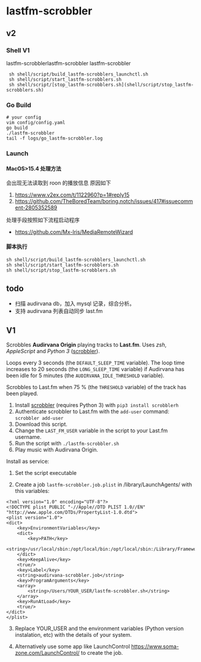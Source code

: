 # lastfm-scrobbler

## v2

### Shell V1

lastfm-scrobblerlastfm-scrobbler
lastfm-scrobbler

```shell
 sh shell/script/build_lastfm-scrobblers_launchctl.sh
 sh shell/script/start_lastfm-scrobblers.sh
 sh shell/script/[stop_lastfm-scrobblers.sh](shell/script/stop_lastfm-scrobblers.sh)
```

### Go Build

```shell
# your config
vim config/config.yaml
go build
./lastfm-scrobbler
tail -f logs/go_lastfm-scrobbler.log
```

### Launch

#### MacOS>15.4 处理方法

会出现无法读取到 roon 的播放信息
原因如下

1. https://www.v2ex.com/t/1122960?p=1#reply15
2. https://github.com/TheBoredTeam/boring.notch/issues/417#issuecomment-2805352589

处理手段按照如下流程启动程序

- https://github.com/Mx-Iris/MediaRemoteWizard

#### 脚本执行

```shell
sh shell/script/build_lastfm-scrobblers_launchctl.sh
sh shell/script/start_lastfm-scrobblers.sh
sh shell/script/stop_lastfm-scrobblers.sh
```

## todo

- 扫描 audirvana db，加入 mysql 记录，综合分析。
- 支持 audirvana 列表自动同步 last.fm

## V1

Scrobbles **Audirvana Origin** playing tracks to **Last.fm**. Uses _zsh_, _AppleScript_ and _Python 3_ ([scrobbler](https://github.com/hauzer/scrobbler/)).

Loops every 3 seconds (the `DEFAULT_SLEEP_TIME` variable). The loop time increases to 20 seconds (the `LONG_SLEEP_TIME` variable) if Audirvana has been idle for 5 minutes (the `AUDIRVANA_IDLE_THRESHOLD` variable).

Scrobbles to Last.fm when 75 % (the `THRESHOLD` variable) of the track has been played.

1. Install [scrobbler](https://github.com/hauzer/scrobbler/) (requires Python 3) with `pip3 install scrobblerh`
2. Authenticate scrobbler to Last.fm with the `add-user` command: `scrobbler add-user`
3. Download this script.
4. Change the `LAST_FM_USER` variable in the script to your Last.fm username.
5. Run the script with `./lastfm-scrobbler.sh`
6. Play music with Audirvana Origin.

Install as service:

1. Set the script executable

2. Create a job `lastfm-scrobbler.job.plist` in /library/LaunchAgents/ with this variables:

```
<?xml version="1.0" encoding="UTF-8"?>
<!DOCTYPE plist PUBLIC "-//Apple//DTD PLIST 1.0//EN" "http://www.apple.com/DTDs/PropertyList-1.0.dtd">
<plist version="1.0">
<dict>
	<key>EnvironmentVariables</key>
	<dict>
		<key>PATH</key>
		<string>/usr/local/sbin:/opt/local/bin:/opt/local/sbin:/Library/Frameworks/Python.framework/Versions/3.10/bin:/Library/Frameworks/Python.framework/Versions/3.9/bin:/usr/local/bin:/usr/bin:/bin:/usr/sbin:/sbin:/Users/YOUR_USER/Library/Python/3.10/bin:/Library/Apple/usr/bin</string>
	</dict>
	<key>KeepAlive</key>
	<true/>
	<key>Label</key>
	<string>audirvana-scrobbler.job</string>
	<key>ProgramArguments</key>
	<array>
		<string>/Users/YOUR_USER/lastfm-scrobbler.sh</string>
	</array>
	<key>RunAtLoad</key>
	<true/>
</dict>
</plist>
```

3. Replace YOUR_USER and the environment variables (Python version instalation, etc) with the details of your system.

4. Alternatively use some app like LaunchControl https://www.soma-zone.com/LaunchControl/ to create the job.

